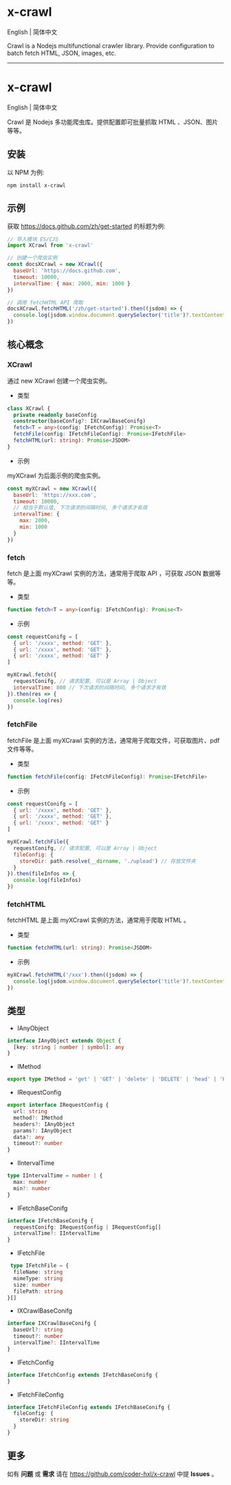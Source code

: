 # <div id="en">x-crawl</div>

English | <a href="#cn" style="text-decoration: none">简体中文</a>

Crawl is a Nodejs multifunctional crawler library. Provide configuration to batch fetch HTML, JSON, images, etc.

---


# <div id="cn">x-crawl</div>

<a href="#en"  style="text-decoration: none">English</a> | 简体中文

Crawl 是 Nodejs 多功能爬虫库。提供配置即可批量抓取 HTML 、JSON、图片等等。

## 安装

以 NPM 为例: 

```shell
npm install x-crawl
````

## 示例

获取 https://docs.github.com/zh/get-started 的标题为例: 

```js
// 导入模块 ES/CJS
import XCrawl from 'x-crawl'

// 创建一个爬虫实例
const docsXCrawl = new XCrawl({
  baseUrl: 'https://docs.github.com',
  timeout: 10000,
  intervalTime: { max: 2000, min: 1000 }
})

// 调用 fetchHTML API 爬取
docsXCrawl.fetchHTML('/zh/get-started').then((jsdom) => {
  console.log(jsdom.window.document.querySelector('title')?.textContent)
})
```

## 核心概念

### XCrawl

通过 new XCrawl 创建一个爬虫实例。

* 类型

```ts
class XCrawl {
  private readonly baseConfig
  constructor(baseConfig?: IXCrawlBaseConifg)
  fetch<T = any>(config: IFetchConfig): Promise<T>
  fetchFile(config: IFetchFileConfig): Promise<IFetchFile>
  fetchHTML(url: string): Promise<JSDOM>
}
```

* <div id="myXCrawl"  style="text-decoration: none">示例</div>

myXCrawl 为后面示例的爬虫实例。

```js
const myXCrawl = new XCrawl({
  baseUrl: 'https://xxx.com',
  timeout: 10000,
  // 相当于默认值, 下次请求的间隔时间, 多个请求才有效
  intervalTime: {
    max: 2000,
    min: 1000
  }
})
```

### fetch

fetch 是上面 <a href="#myXCrawl"  style="text-decoration: none">myXCrawl</a> 实例的方法，通常用于爬取 API ，可获取 JSON 数据等等。

* 类型

```ts
function fetch<T = any>(config: IFetchConfig): Promise<T>
```

* 示例

```js
const requestConifg = [
  { url: '/xxxx', method: 'GET' },
  { url: '/xxxx', method: 'GET' },
  { url: '/xxxx', method: 'GET' }
]

myXCrawl.fetch({ 
  requestConifg, // 请求配置, 可以是 Array | Object
  intervalTime: 800 // 下次请求的间隔时间, 多个请求才有效
}).then(res => {
  console.log(res)
})
```

### fetchFile

fetchFile 是上面 <a href="#myXCrawl"  style="text-decoration: none">myXCrawl</a> 实例的方法，通常用于爬取文件，可获取图片、pdf 文件等等。

* 类型

```ts
function fetchFile(config: IFetchFileConfig): Promise<IFetchFile>
```

* 示例

```js
const requestConifg = [
  { url: '/xxxx', method: 'GET' },
  { url: '/xxxx', method: 'GET' },
  { url: '/xxxx', method: 'GET' }
]

myXCrawl.fetchFile({
  requestConifg, // 请求配置, 可以是 Array | Object
  fileConfig: {
    storeDir: path.resolve(__dirname, './upload') // 存放文件夹
  }
}).then(fileInfos => {
  console.log(fileInfos)
})
```

### fetchHTML

fetchHTML 是上面 <a href="#myXCrawl"  style="text-decoration: none">myXCrawl</a> 实例的方法，通常用于爬取 HTML 。

* 类型

```ts
function fetchHTML(url: string): Promise<JSDOM>
```

* 示例

```js
myXCrawl.fetchHTML('/xxx').then((jsdom) => {
  console.log(jsdom.window.document.querySelector('title')?.textContent)
})
```

## 类型

* IAnyObject

```ts
interface IAnyObject extends Object {
  [key: string | number | symbol]: any
}
```

* IMethod

```ts
export type IMethod = 'get' | 'GET' | 'delete' | 'DELETE' | 'head' | 'HEAD' | 'options' | 'OPTIONS' | 'post' | 'POST' | 'put' | 'PUT' | 'patch' | 'PATCH' | 'purge' | 'PURGE' | 'link' | 'LINK' | 'unlink' | 'UNLINK'
```

* IRequestConfig

```ts 
export interface IRequestConfig {
  url: string
  method?: IMethod
  headers?: IAnyObject
  params?: IAnyObject
  data?: any
  timeout?: number
}
```

* IIntervalTime

```ts
type IIntervalTime = number | {
  max: number
  min?: number
}
```

* IFetchBaseConifg

```ts
interface IFetchBaseConifg {
  requestConifg: IRequestConfig | IRequestConfig[]
  intervalTime?: IIntervalTime
}
```

* IFetchFile

```ts
 type IFetchFile = {
  fileName: string
  mimeType: string
  size: number
  filePath: string
}[]
```

* IXCrawlBaseConifg

```ts
interface IXCrawlBaseConifg {
  baseUrl?: string
  timeout?: number
  intervalTime?: IIntervalTime
}
```

* IFetchConfig

```ts
interface IFetchConfig extends IFetchBaseConifg {
}
```

* IFetchFileConfig

```ts
interface IFetchFileConfig extends IFetchBaseConifg {
  fileConfig: {
    storeDir: string
  }
}
```

## 更多

如有 **问题** 或 **需求** 请在 https://github.com/coder-hxl/x-crawl 中提 **Issues** 。
